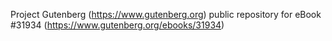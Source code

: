 Project Gutenberg (https://www.gutenberg.org) public repository for eBook #31934 (https://www.gutenberg.org/ebooks/31934)
